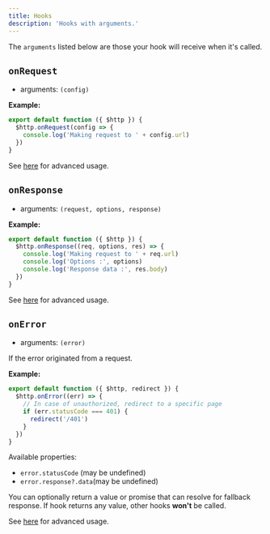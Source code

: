 ```yaml
---
title: Hooks
description: 'Hooks with arguments.'
---
```


The `arguments` listed below are those your hook will receive when it's called.

## `onRequest`

- arguments: `(config)`

**Example:**

```ts [plugins/http.js]
export default function ({ $http }) {
  $http.onRequest(config => {
    console.log('Making request to ' + config.url)
  })
}
```

See [here](/getting-started/advanced#hooks) for advanced usage.

## `onResponse`

- arguments: `(request, options, response)`

**Example:**

```ts [plugins/http.js]
export default function ({ $http }) {
  $http.onResponse((req, options, res) => {
    console.log('Making request to ' + req.url)
    console.log('Options :', options)
    console.log('Response data :', res.body)
  })
}
```

See [here](/getting-started/advanced#hooks) for advanced usage.

## `onError`

- arguments: `(error)`

If the error originated from a request.

**Example:**

```ts [plugins/http.js]
export default function ({ $http, redirect }) {
  $http.onError((err) => {
    // In case of unauthorized, redirect to a specific page
    if (err.statusCode === 401) {
      redirect('/401')
    }
  })
}
```

Available properties:

- `error.statusCode` (may be undefined)
- `error.response?.data`(may be undefined)

You can optionally return a value or promise that can resolve for fallback response. If hook returns any value, other hooks **won't** be called.

See [here](/getting-started/advanced#hooks) for advanced usage.
